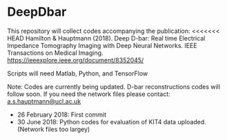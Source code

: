 # DeepDbar

This repository will collect codes accompanying the publication:
<<<<<<< HEAD
Hamilton & Hauptmann (2018). Deep D-bar: Real time Electrical Impedance Tomography Imaging with Deep Neural Networks. IEEE Transactions on Medical Imaging.
https://ieeexplore.ieee.org/document/8352045/

Scripts will need Matlab, Python, and TensorFlow

Note: Codes are currently being updated. D-bar reconstructions codes will follow soon. 
If you need the network files please contact: a.s.hauptmann@ucl.ac.uk

- 26 February 2018: First commit
- 30 June 2018: Python codes for evaluation of KIT4 data uploaded. (Network files too largey)
